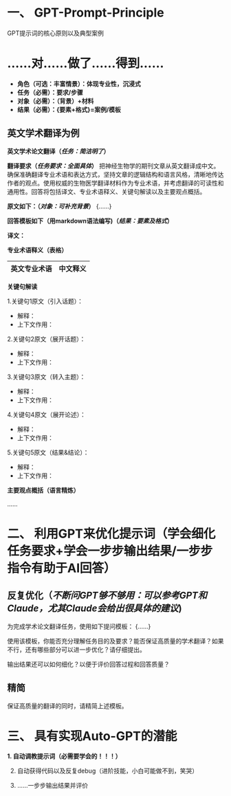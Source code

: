 # 一、 GPT-Prompt-Principle
GPT提示词的核心原则以及典型案例


# **……对……做了……得到……**



- **角色（可选：丰富情景）：体现专业性，沉浸式**
- **任务（必需）：要求/步骤**
- **对象（必需）：（背景）+材料**
- **结果（必需）：{要素+格式}=案例/模板**

## 英文学术翻译为例
**英文学术论文翻译（_任务：简洁明了_）**

**翻译要求（_任务要求：全面具体_）**
把神经生物学的期刊文章从英文翻译成中文。确保准确翻译专业术语和表达方式，坚持文章的逻辑结构和语言风格，清晰地传达作者的观点。使用权威的生物医学翻译材料作为专业术语，并考虑翻译的可读性和通用性。回答将包括译文、专业术语释义、关键句解读以及主要观点概括。

**原文如下：（_对象：可补充背景_）**
{……}

**回答模板如下（用markdown语法编写)（_结果：要素及格式_）**

**译文：**

**专业术语释义（表格）**

|英文专业术语|中文释义|
|-- | --|

**关键句解读**

1.关键句1原文（引入话题）：
- 解释：
- 上下文作用：

2.关键句2原文（展开话题）：
- 解释：
- 上下文作用：

3.关键句3原文（转入主题）：
- 解释：
- 上下文作用：

4.关键句4原文（展开论述）：
- 解释：
- 上下文作用：

5.关键句5原文（结果&结论）：
- 解释：
- 上下文作用：

**主要观点概括（语言精炼）**

……

# 二、 利用GPT来优化提示词（学会细化任务要求+学会一步步输出结果/一步步指令有助于AI回答）

## 反复优化（_不断问GPT够不够用：可以参考GPT和Claude，尤其Claude会给出很具体的建议_)
为完成学术论文翻译任务，使用如下提问模板：
{……}

使用该模板，你能否充分理解任务目的及要求？能否保证高质量的学术翻译？如果不行，还有哪些部分可以进一步优化？请仔细提出。

输出结果还可以如何细化？以便于评价回答过程和回答质量？

## 精简
保证高质量的翻译的同时，请精简上述模板。

# 三、 具有实现Auto-GPT的潜能

**1. 自动调教提示词（必需要学会的！！！）**

2. 自动获得代码以及反复debug（进阶技能，小白可能做不到，笑哭）

3. ……一步步输出结果并评价
